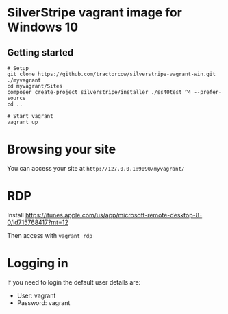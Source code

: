 # SilverStripe vagrant image for Windows 10

## Getting started

```
# Setup
git clone https://github.com/tractorcow/silverstripe-vagrant-win.git ./myvagrant
cd myvagrant/Sites
composer create-project silverstripe/installer ./ss40test ^4 --prefer-source
cd ..

# Start vagrant
vagrant up
```

# Browsing your site

You can access your site at `http://127.0.0.1:9090/myvagrant/`

# RDP

Install https://itunes.apple.com/us/app/microsoft-remote-desktop-8-0/id715768417?mt=12

Then access with `vagrant rdp`

# Logging in

If you need to login the default user details are:

- User: vagrant
- Password: vagrant
